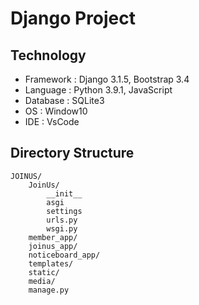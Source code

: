 # Django Project 

## Technology

- Framework : Django 3.1.5, Bootstrap 3.4
- Language : Python 3.9.1, JavaScript
- Database : SQLite3
- OS : Window10
- IDE : VsCode


## Directory Structure

```
JOINUS/
	JoinUs/
		__init__
        asgi
		settings
		urls.py
		wsgi.py
	member_app/
	joinus_app/
	noticeboard_app/
	templates/
	static/
	media/
	manage.py
```

